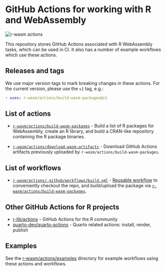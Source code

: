 # GitHub Actions for working with R and WebAssembly

![r-wasm actions](https://github.com/r-wasm/actions/actions/workflows/_testing.yml/badge.svg)

This repository stores GitHub Actions associated with R WebAssembly tasks, which can be used in CI. It also has a number of example workflows which use these actions.

## Releases and tags

We use major version tags to mark breaking changes in these actions. For the current version, please use the `v1` tag, e.g.:

```yaml
- uses: r-wasm/actions/build-wasm-packages@v1
```

## List of actions

* [`r-wasm/actions/build-wasm-packages`](https://github.com/r-wasm/actions/tree/v1/build-wasm-packages) - Build a list of R packages for WebAssembly, create an R library, and build a CRAN-like repository containing the R package binaries.

* [`r-wasm/actions/download-wasm-artifacts`](https://github.com/r-wasm/actions/tree/v1/download-wasm-artifacts) - Download GitHub Actions artifacts previously uploaded by `r-wasm/actions/build-wasm-packages`.

## List of workflows

* [`r-wasm/actions/.github/workflows/build.yml`](https://github.com/r-wasm/actions/tree/v1/.github/workflows/build.yml) - [Reusable workflow](https://docs.github.com/en/actions/learn-github-actions/reusing-workflows) to conveniently checkout the repo, and build/upload the package via [`r-wasm/actions/build-wasm-packages`](https://github.com/r-wasm/actions/tree/v1/build-wasm-packages).

## Other GitHub Actions for R projects

* [r-lib/actions](https://github.com/r-lib/actions) - GitHub Actions for the R community
* [quarto-dev/quarto-actions](https://github.com/quarto-dev/quarto-actions) - Quarto related actions: install, render, publish

## Examples

See the [r-wasm/actions/examples](https://github.com/r-wasm/actions/tree/v1/examples) directory for example workflows using these actions and workflows.
